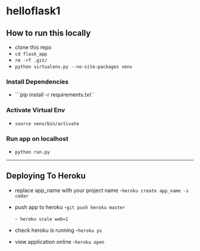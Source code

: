 # helloflask1
## How to run this locally
- clone this repo
- ```cd flask_app```
- ```rm -rf .git/```
- ```python virtualenv.py --no-site-packages venv```

### Install Dependencies
- ```pip install -r requirements.txt``

### Activate Virtual Env
- ```source venv/bin/activate```

### Run app on localhost
- ```python run.py```

---

## Deploying To Heroku
- replace app_name with your project name
  -```heroku create app_name -s cedar```

- push app to heroku
  -```git push heroku master```

  -``` heroku scale web=1```
- check heroku is running
  -```heroku ps```

- view application online
  -```heroku open```
